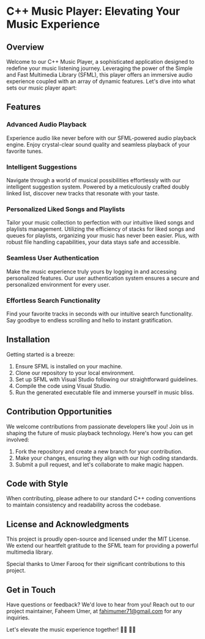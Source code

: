 # C++ Music Player: Elevating Your Music Experience
## Overview

Welcome to our C++ Music Player, a sophisticated application designed to redefine your music listening journey. Leveraging the power of the Simple and Fast Multimedia Library (SFML), this player offers an immersive audio experience coupled with an array of dynamic features. Let's dive into what sets our music player apart:

## Features

### Advanced Audio Playback

Experience audio like never before with our SFML-powered audio playback engine. Enjoy crystal-clear sound quality and seamless playback of your favorite tunes.

### Intelligent Suggestions

Navigate through a world of musical possibilities effortlessly with our intelligent suggestion system. Powered by a meticulously crafted doubly linked list, discover new tracks that resonate with your taste.

### Personalized Liked Songs and Playlists

Tailor your music collection to perfection with our intuitive liked songs and playlists management. Utilizing the efficiency of stacks for liked songs and queues for playlists, organizing your music has never been easier. Plus, with robust file handling capabilities, your data stays safe and accessible.

### Seamless User Authentication

Make the music experience truly yours by logging in and accessing personalized features. Our user authentication system ensures a secure and personalized environment for every user.

### Effortless Search Functionality

Find your favorite tracks in seconds with our intuitive search functionality. Say goodbye to endless scrolling and hello to instant gratification.

## Installation

Getting started is a breeze:

1. Ensure SFML is installed on your machine.
2. Clone our repository to your local environment.
3. Set up SFML with Visual Studio following our straightforward guidelines.
4. Compile the code using Visual Studio.
5. Run the generated executable file and immerse yourself in music bliss.

## Contribution Opportunities

We welcome contributions from passionate developers like you! Join us in shaping the future of music playback technology. Here's how you can get involved:

1. Fork the repository and create a new branch for your contribution.
2. Make your changes, ensuring they align with our high coding standards.
3. Submit a pull request, and let's collaborate to make magic happen.

## Code with Style

When contributing, please adhere to our standard C++ coding conventions to maintain consistency and readability across the codebase.

## License and Acknowledgments

This project is proudly open-source and licensed under the MIT License. We extend our heartfelt gratitude to the SFML team for providing a powerful multimedia library.

Special thanks to Umer Farooq for their significant contributions to this project.

## Get in Touch

Have questions or feedback? We'd love to hear from you! Reach out to our project maintainer, Faheem Umer, at fahimumer71@gmail.com for any inquiries.

Let's elevate the music experience together! 🎵✨
🎵✨
